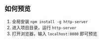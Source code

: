 ## 如何预览

1. 全局安装 `npm install -g http-server`
2. 进入项目目录，运行 `http-server`
3. 打开浏览器，输入 `localhost:8080` 即可预览
